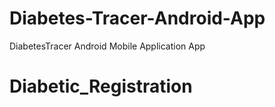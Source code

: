 # Diabetes-Tracer-Android-App
DiabetesTracer Android Mobile Application App
# Diabetic_Registration
